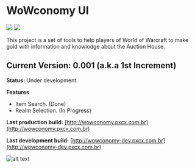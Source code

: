 # WoWconomy UI

![](https://github.com/pxcx/wowconomy-ui/workflows/Continuous%20Integration/badge.svg)
![](https://github.com/pxcx/wowconomy-ui//workflows/Continuous%20Deployment/badge.svg)

This project is a set of tools to help players of World of Warcraft to make gold 
with information and knowlodge about the Auction House.

## Current Version: 0.001 (a.k.a 1st Increment)

**Status:** Under development.

**Features**
- Item Search. (Done)
- Realm Selection. (In Progress)

**Last production build:** [http://wowconomy.pxcx.com.br](http://wowconomy.pxcx.com.br)

**Last development build:** [http://wowconomy-dev.pxcx.com.br](http://wowconomy-dev.pxcx.com.br)

![alt text](https://wowconomy.pxcx.com.br/screens/wowconomy_0_001.png)